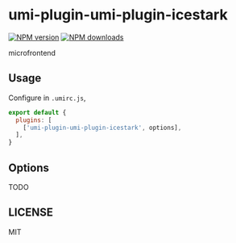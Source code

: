 # umi-plugin-umi-plugin-icestark

[![NPM version](https://img.shields.io/npm/v/umi-plugin-umi-plugin-icestark.svg?style=flat)](https://npmjs.org/package/umi-plugin-umi-plugin-icestark)
[![NPM downloads](http://img.shields.io/npm/dm/umi-plugin-umi-plugin-icestark.svg?style=flat)](https://npmjs.org/package/umi-plugin-umi-plugin-icestark)

microfrontend

## Usage

Configure in `.umirc.js`,

```js
export default {
  plugins: [
    ['umi-plugin-umi-plugin-icestark', options],
  ],
}
```

## Options

TODO

## LICENSE

MIT
